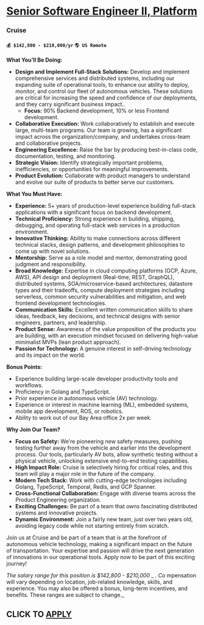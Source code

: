 # [Senior Software Engineer II, Platform ](https://www.remotewlb.com/apply/senior-software-engineer-ii-platform)  
### Cruise  
#### `💰 $142,800 - $210,000/yr` `🌎 US Remote`  

**What You’ll Be Doing:**

  * **Design and Implement Full-Stack Solutions:** Develop and implement comprehensive services and distributed systems, including our expanding suite of operational tools, to enhance our ability to deploy, monitor, and control our fleet of autonomous vehicles. These solutions are critical for increasing the speed and confidence of our deployments, and they carry significant business impact..
    * **Focus:** 90% Backend development, 10% or less Frontend development.
  * **Collaborative Execution:** Work collaboratively to establish and execute large, multi-team programs. Our team is growing, has a significant impact across the organization/company, and undertakes cross-team and collaborative projects.
  * **Engineering Excellence:** Raise the bar by producing best-in-class code, documentation, testing, and monitoring.
  * **Strategic Vision:** Identify strategically important problems, inefficiencies, or opportunities for meaningful improvements.
  * **Product Evolution:** Collaborate with product managers to understand and evolve our suite of products to better serve our customers.

**What You Must Have:**

  * **Experience:** 5+ years of production-level experience building full-stack applications with a significant focus on backend development.
  * **Technical Proficiency:** Strong experience in building, shipping, debugging, and operating full-stack web services in a production environment.
  * **Innovative Thinking:** Ability to make connections across different technical stacks, design patterns, and development philosophies to come up with novel solutions.
  * **Mentorship:** Serve as a role model and mentor, demonstrating good judgment and responsibility.
  * **Broad Knowledge:** Expertise in cloud computing platforms (GCP, Azure, AWS), API design and deployment (Real-time, REST, GraphQL), distributed systems, SOA/microservice-based architectures, datastore types and their tradeoffs, compute deployment strategies including serverless, common security vulnerabilities and mitigation, and web frontend development technologies.
  * **Communication Skills:** Excellent written communication skills to share ideas, feedback, key decisions, and technical designs with senior engineers, partners, and leadership.
  * **Product Sense:** Awareness of the value proposition of the products you are building, with an execution mindset focused on delivering high-value minimalist MVPs (lean product approach).
  * **Passion for Technology:** A genuine interest in self-driving technology and its impact on the world.

**Bonus Points:**

  * Experience building large-scale developer productivity tools and workflows.
  * Proficiency in Golang and TypeScript.
  * Prior experience in autonomous vehicle (AV) technology.
  * Experience or interest in machine learning (ML), embedded systems, mobile app development, ROS, or robotics.
  * Ability to work out of our Bay Area office 2x per week.

**Why Join Our Team?**

  * **Focus on Safety:** We're pioneering new safety measures, pushing testing further away from the vehicle and earlier into the development process. Our tools, particularly AV bots, allow synthetic testing without a physical vehicle, unlocking extensive end-to-end testing capabilities.
  * **High Impact Role:** Cruise is selectively hiring for critical roles, and this team will play a major role in the future of the company.
  * **Modern Tech Stack:** Work with cutting-edge technologies including Golang, TypeScript, Temporal, Redis, and GCP Spanner.
  * **Cross-Functional Collaboration:** Engage with diverse teams across the Product Engineering organization.
  * **Exciting Challenges:** Be part of a team that owns fascinating distributed systems and innovative projects.
  * **Dynamic Environment:** Join a fairly new team, just over two years old, avoiding legacy code while not starting entirely from scratch.

Join us at Cruise and be part of a team that is at the forefront of autonomous vehicle technology, making a significant impact on the future of transportation. Your expertise and passion will drive the next generation of innovations in our operational tools. Apply now to be part of this exciting journey!

_The salary range for this position is $142,800 - $210,000_ _ _. Co_ mpensation will vary depending on location, job-related knowledge, skills, and experience. You may also be offered a bonus, long-term incentives, and benefits. These ranges are subject to change._

  
## CLICK TO [APPLY](https://www.remotewlb.com/apply/senior-software-engineer-ii-platform)

